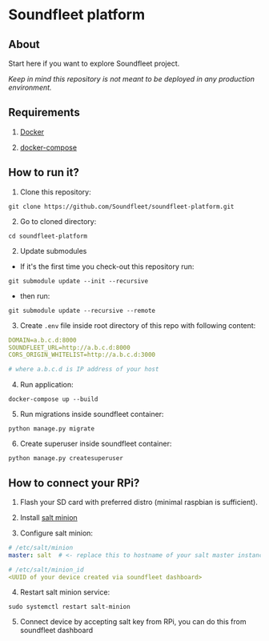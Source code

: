 # Soundfleet platform

## About

Start here if you want to explore Soundfleet project.

_Keep in mind  this repository is not meant to be deployed in any production environment._

## Requirements
1. [Docker](https://docs.docker.com/install/)

2. [docker-compose](https://docs.docker.com/compose/install/other/)

## How to run it?
1. Clone this repository:
```shell
git clone https://github.com/Soundfleet/soundfleet-platform.git
```
2. Go to cloned directory:
```shell
cd soundfleet-platform
```
2. Update submodules
* If it's the first time you check-out this repository run:
```shell
git submodule update --init --recursive
```
* then run:
```shell
git submodule update --recursive --remote
```

3. Create `.env` file inside root directory of this repo with following content:
```yaml
DOMAIN=a.b.c.d:8000
SOUNDFLEET_URL=http://a.b.c.d:8000
CORS_ORIGIN_WHITELIST=http://a.b.c.d:3000

# where a.b.c.d is IP address of your host
```

4. Run application:
```shell
docker-compose up --build
```
5. Run migrations inside soundfleet container:
```shell
python manage.py migrate
```
6. Create superuser inside soundfleet container:
```shell
python manage.py createsuperuser
```

## How to connect your RPi?
1. Flash your SD card with preferred distro (minimal raspbian is sufficient).

2. Install [salt minion](https://docs.saltproject.io/salt/install-guide/en/latest/)

3. Configure salt minion:
```yaml
# /etc/salt/minion
master: salt  # <- replace this to hostname of your salt master instance
```

```yaml
# /etc/salt/minion_id
<UUID of your device created via soundfleet dashboard>
```

4. Restart salt minion service:
```shell
sudo systemctl restart salt-minion
```

5. Connect device by accepting salt key from RPi, you can do this from soundfleet dashboard